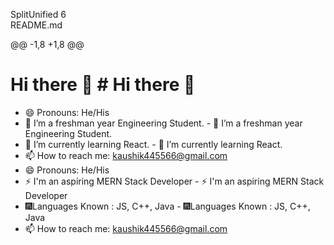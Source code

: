 
SplitUnified
 6  
README.md

@@ -1,8 +1,8 @@
# Hi there 👋		# Hi there 👋

 - 😄 Pronouns: He/His
 - 🔭 I’m a freshman year Engineering Student.		 - 🔭 I’m a freshman year Engineering Student.
 - 🌱 I’m currently learning React.		 - 🌱 I’m currently learning React.
 - 📫 How to reach me: kaushik445566@gmail.com		
 - 😄 Pronouns: He/His		
 - ⚡ I'm an aspiring MERN Stack Developer		 - ⚡ I'm an aspiring MERN Stack Developer
 - 🎆Languages Known : JS, C++, Java		 - 🎆Languages Known : JS, C++, Java
 - 📫 How to reach me: kaushik445566@gmail.com
